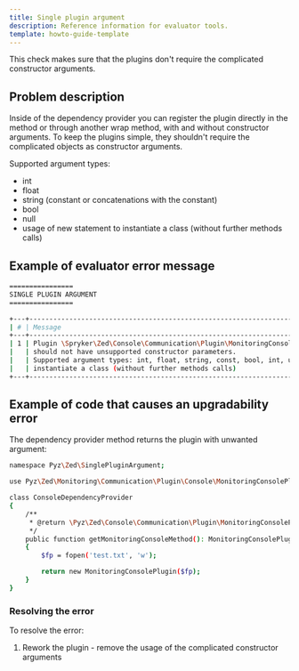 ```yaml
---
title: Single plugin argument
description: Reference information for evaluator tools.
template: howto-guide-template
---
```


This check makes sure that the plugins don't require the complicated constructor arguments.

## Problem description

Inside of the dependency provider you can register the plugin directly in the method or through another wrap method, with and without constructor arguments. 
To keep the plugins simple, they shouldn't require the complicated objects as constructor arguments.

Supported argument types:
 - int
 - float
 - string (constant or concatenations with the constant)
 - bool 
 - null
 - usage of new statement to instantiate a class (without further methods calls)

## Example of evaluator error message

```bash
================
SINGLE PLUGIN ARGUMENT
================

+---+-------------------------------------------------------------------------------------------+-----------------------------------------------------------------------+
| # | Message                                                                                   | Target                                                                |
+---+-------------------------------------------------------------------------------------------+-----------------------------------------------------------------------+
| 1 | Plugin \Spryker\Zed\Console\Communication\Plugin\MonitoringConsolePlugin                  |                                                                       |
|   | should not have unsupported constructor parameters.                                       | <path_to_class>\ConsoleDependencyProvider::getMonitoringConsoleMethod |
|   | Supported argument types: int, float, string, const, bool, int, usage of new statement to |                                                                       |
|   | instantiate a class (without further methods calls)                                       |                                                                       |
+---+-------------------------------------------------------------------------------------------+-----------------------------------------------------------------------+
```

## Example of code that causes an upgradability error

The dependency provider method returns the plugin with unwanted argument: 

```bash
namespace Pyz\Zed\SinglePluginArgument;

use Pyz\Zed\Monitoring\Communication\Plugin\Console\MonitoringConsolePlugin;

class ConsoleDependencyProvider
{
    /**
     * @return \Pyz\Zed\Console\Communication\Plugin\MonitoringConsolePlugin
     */
    public function getMonitoringConsoleMethod(): MonitoringConsolePlugin
    {
        $fp = fopen('test.txt', 'w');

        return new MonitoringConsolePlugin($fp);
    }
}
```

### Resolving the error

To resolve the error:
1. Rework the plugin - remove the usage of the complicated constructor arguments

